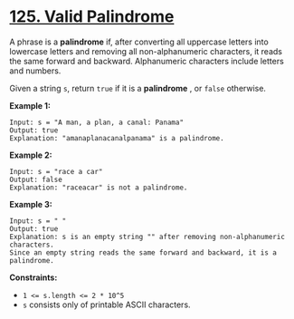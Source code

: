 # [125. Valid Palindrome](https://leetcode.com/problems/valid-palindrome/)

A phrase is a **palindrome**  if, after converting all uppercase letters into lowercase letters and removing all non-alphanumeric characters, it reads the same forward and backward. Alphanumeric characters include letters and numbers.

Given a string `s`, return `true` if it is a **palindrome** , or `false` otherwise.

**Example 1:** 

```
Input: s = "A man, a plan, a canal: Panama"
Output: true
Explanation: "amanaplanacanalpanama" is a palindrome.
```

**Example 2:** 

```
Input: s = "race a car"
Output: false
Explanation: "raceacar" is not a palindrome.
```

**Example 3:** 

```
Input: s = " "
Output: true
Explanation: s is an empty string "" after removing non-alphanumeric characters.
Since an empty string reads the same forward and backward, it is a palindrome.
```

**Constraints:** 

- `1 <= s.length <= 2 * 10^5`
- `s` consists only of printable ASCII characters.
